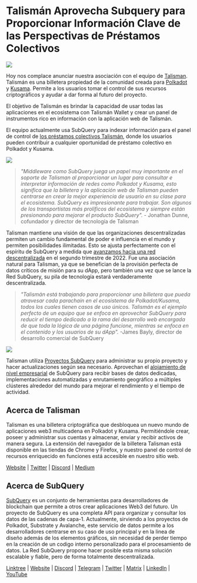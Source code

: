 # Talismán Aprovecha Subquery para Proporcionar Información Clave de las Perspectivas de Préstamos Colectivos

![](https://miro.medium.com/max/1400/0*fQu0UQVmjAnTcJe8)

Hoy nos complace anunciar nuestra asociación con el equipo de [Talisman](https://talisman.xyz/). Talismán es una billetera propiedad de la comunidad creada para [Polkadot](https://polkadot.network/) y [Kusama](https://kusama.network/). Permite a los usuarios tomar el control de sus recursos criptográficos y ayudar a dar forma al futuro del proyecto.

El objetivo de Talismán es brindar la capacidad de usar todas las aplicaciones en el ecosistema con Talismán Wallet y crear un panel de instrumentos rico en información con la aplicación web de Talismán.

El equipo actualmente usa SubQuery para indexar información para el panel de control de [los préstamos colectivos Talismán](https://app.talisman.xyz/crowdloans), donde los usuarios pueden contribuir a cualquier oportunidad de préstamo colectivo en Polkadot y Kusama.

![](https://miro.medium.com/max/1400/0*WV0MLOXx542fT5VM)

> _"Middleware como SubQuery juega un papel muy importante en el soporte de Talisman al proporcionar un lugar para consultar e interpretar información de redes como Polkadot y Kusama, esto significa que la billetera y la aplicación web de Talisman pueden centrarse en crear la mejor experiencia de usuario en su clase para el ecosistema. SubQuery es impresionante para trabajar. Son algunos de los transportistas más prolíficos del ecosistema y siempre están presionando para mejorar el producto SubQuery"._ - Jonathan Dunne, cofundador y director de tecnología de Talisman

Talisman mantiene una visión de que las organizaciones descentralizadas permiten un cambio fundamental de poder e influencia en el mundo y permiten posibilidades ilimitadas. Esto se ajusta perfectamente con el espíritu de SubQuery a medida que [avanzamos hacia una red descentralizada](../blogs/20211029-roadmap-october.md) en el segundo trimestre de 2022. Fue una asociación natural para Talisman, ya que se benefician de la provisión perfecta de datos críticos de misión para su dApp, pero también una vez que se lance la Red SubQuery, su pila de tecnología estará verdaderamente descentralizada.

> _"Talismán está trabajando para proporcionar una billetera que pueda atravesar cada parachain en el ecosistema de Polkadot/Kusama, todos los cuales tienen casos de uso únicos. Talismán es el ejemplo perfecto de un equipo que se enfoca en aprovechar SubQuery para reducir el tiempo dedicado a la rama del desarrollo web encargada de que toda la lógica de una página funcione, mientras se enfoca en el contenido y los usuarios de su dApp"._ -James Bayly, director de desarrollo comercial de SubQuery

![](https://miro.medium.com/max/1400/0*-04uwnfs1UlGFsH5)

Talisman utiliza [Proyectos SubQuery](https://project.subquery.network/) para administrar su propio proyecto y hacer actualizaciones según sea necesario. Aprovechan el [alojamiento de nivel empresarial](../blogs/20211228-enterprise-hosted.md) de SubQuery para recibir bases de datos dedicadas, implementaciones automatizadas y enrutamiento geográfico a múltiples clústeres alrededor del mundo para mejorar el rendimiento y el tiempo de actividad.

## Acerca de Talisman

Talisman es una billetera criptográfica que desbloquea un nuevo mundo de aplicaciones web3 multicadena en Polkadot y Kusama. Permitiéndole crear, poseer y administrar sus cuentas y almacenar, enviar y recibir activos de manera segura. La extensión del navegador de la billetera Talisman está disponible en las tiendas de Chrome y Firefox, y nuestro panel de control de recursos enriquecido en funciones está accesible en nuestro sitio web.

[Website](https://talisman.xyz/) | [Twitter](https://twitter.com/wearetalisman) | [Discord](https://discord.gg/talisman) | [](https://www.youtube.com/channel/UC5XYLzQ1G077kUb7guZEMdA) [Medium](https://medium.com/we-are-talisman)

## Acerca de SubQuery

[SubQuery](https://subquery.network) es un conjunto de herramientas para desarrolladores de blockchain que permite a otros crear aplicaciones Web3 del futuro. Un proyecto de SubQuery es una completa API para organizar y consultar los datos de las cadenas de capa-1. Actualmente, sirviendo a los proyectos de Polkadot, Substrate y Avalanche, este servicio de datos permite a los desarrolladores centrarse en su caso de uso principal y en la linea de diseño además de los elementos gráficos, sin necesidad de perder tiempo en la creación de un codigo interno personalizado para el procesamiento de datos. La Red SubQuery propone hacer posible esta misma solución escalable y fiable, pero de forma totalmente descentralizada.

​​[Linktree](https://linktr.ee/subquerynetwork) | [Website](https://subquery.network/) | [Discord](https://discord.com/invite/78zg8aBSMG) | [Telegram](https://t.me/subquerynetwork) | [Twitter](https://twitter.com/subquerynetwork) | [Matrix](https://matrix.to/#/#subquery:matrix.org) | [LinkedIn](https://www.linkedin.com/company/subquery) | [YouTube](https://www.youtube.com/channel/UCi1a6NUUjegcLHDFLr7CqLw)
